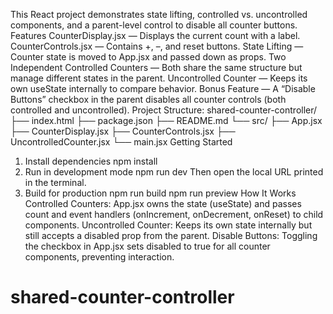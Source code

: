 This React project demonstrates state lifting, controlled vs. uncontrolled components, and a parent-level control to disable all counter buttons.
Features
CounterDisplay.jsx — Displays the current count with a label.
CounterControls.jsx — Contains +, –, and reset buttons.
State Lifting — Counter state is moved to App.jsx and passed down as props.
Two Independent Controlled Counters — Both share the same structure but manage different states in the parent.
Uncontrolled Counter — Keeps its own useState internally to compare behavior.
Bonus Feature — A “Disable Buttons” checkbox in the parent disables all counter controls (both controlled and uncontrolled).
Project Structure:
shared-counter-controller/
├── index.html
├── package.json
├── README.md
└── src/
    ├── App.jsx
    ├── CounterDisplay.jsx
    ├── CounterControls.jsx
    ├── UncontrolledCounter.jsx
    └── main.jsx
Getting Started
1. Install dependencies
npm install
2. Run in development mode
   npm run dev
Then open the local URL printed in the terminal.
3. Build for production
   npm run build
npm run preview
How It Works
Controlled Counters: App.jsx owns the state (useState) and passes count and event handlers (onIncrement, onDecrement, onReset) to child components.
Uncontrolled Counter: Keeps its own state internally but still accepts a disabled prop from the parent.
Disable Buttons: Toggling the checkbox in App.jsx sets disabled to true for all counter components, preventing interaction.
# shared-counter-controller
